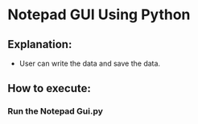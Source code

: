 <h1>Notepad GUI Using Python</h1>

<h2>Explanation:</h2>
<ul>
    <li>User can write the data and save the data.</li>
</ul>

<h2>How to execute:</h2>
<h3>Run the Notepad Gui.py</h3>
